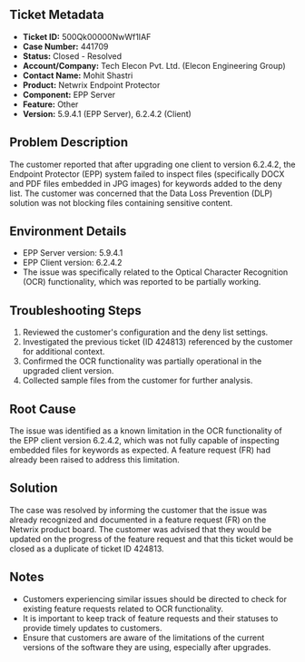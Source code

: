 ## Ticket Metadata
- **Ticket ID:** 500Qk00000NwWf1IAF
- **Case Number:** 441709
- **Status:** Closed - Resolved
- **Account/Company:** Tech Elecon Pvt. Ltd. (Elecon Engineering Group)
- **Contact Name:** Mohit Shastri
- **Product:** Netwrix Endpoint Protector
- **Component:** EPP Server
- **Feature:** Other
- **Version:** 5.9.4.1 (EPP Server), 6.2.4.2 (Client)

## Problem Description
The customer reported that after upgrading one client to version 6.2.4.2, the Endpoint Protector (EPP) system failed to inspect files (specifically DOCX and PDF files embedded in JPG images) for keywords added to the deny list. The customer was concerned that the Data Loss Prevention (DLP) solution was not blocking files containing sensitive content.

## Environment Details
- EPP Server version: 5.9.4.1
- EPP Client version: 6.2.4.2
- The issue was specifically related to the Optical Character Recognition (OCR) functionality, which was reported to be partially working.

## Troubleshooting Steps
1. Reviewed the customer's configuration and the deny list settings.
2. Investigated the previous ticket (ID 424813) referenced by the customer for additional context.
3. Confirmed the OCR functionality was partially operational in the upgraded client version.
4. Collected sample files from the customer for further analysis.

## Root Cause
The issue was identified as a known limitation in the OCR functionality of the EPP client version 6.2.4.2, which was not fully capable of inspecting embedded files for keywords as expected. A feature request (FR) had already been raised to address this limitation.

## Solution
The case was resolved by informing the customer that the issue was already recognized and documented in a feature request (FR) on the Netwrix product board. The customer was advised that they would be updated on the progress of the feature request and that this ticket would be closed as a duplicate of ticket ID 424813.

## Notes
- Customers experiencing similar issues should be directed to check for existing feature requests related to OCR functionality.
- It is important to keep track of feature requests and their statuses to provide timely updates to customers.
- Ensure that customers are aware of the limitations of the current versions of the software they are using, especially after upgrades.